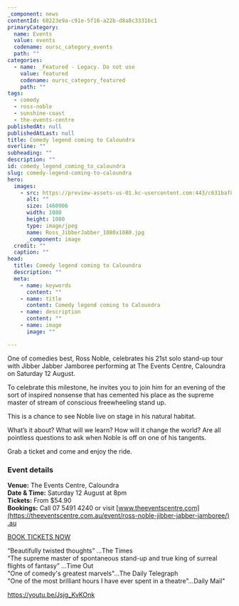 ```yaml
---
_component: news
contentId: 68223e9a-c91e-5f16-a22b-d8a8c3331bc1
primaryCategory:
  name: Events
  value: events
  codename: oursc_category_events
  path: ""
categories:
  - name: _Featured - Legacy. Do not use
    value: featured
    codename: oursc_category_featured
    path: ""
tags:
  - comedy
  - ross-noble
  - sunshine-coast
  - the-events-centre
publishedAt: null
publishedAtLast: null
title: Comedy legend coming to Caloundra
overline: ""
subheading: ""
description: ""
id: comedy_legend_coming_to_caloundra
slug: comedy-legend-coming-to-caloundra
hero:
  images:
    - src: https://preview-assets-us-01.kc-usercontent.com:443/c631baf8-1b46-001f-580c-d0001b68b4a8/bdeaedd4-ceaf-4f18-bd8d-748accafb68d/Ross_JibberJabber_1080x1080.jpg
      alt: ""
      size: 1460906
      width: 1080
      height: 1080
      type: image/jpeg
      name: Ross_JibberJabber_1080x1080.jpg
      _component: image
  credit: ""
  caption: ""
head:
  title: Comedy legend coming to Caloundra
  description: ""
  meta:
    - name: keywords
      content: ""
    - name: title
      content: Comedy legend coming to Caloundra
    - name: description
      content: ""
    - name: image
      image: ""

---
```

One of comedies best, Ross Noble, celebrates his 21st solo stand-up tour with Jibber Jabber Jamboree performing at The Events Centre, Caloundra on Saturday 12 August.

To celebrate this milestone, he invites you to join him for an evening of the sort of inspired nonsense that has cemented his place as the supreme master of stream of conscious freewheeling stand up.

This is a chance to see Noble live on stage in his natural habitat.

What’s it about? What will we learn? How will it change the world? Are all pointless questions to ask when Noble is off on one of his tangents.

Grab a ticket and come and enjoy the ride.

### Event details

**Venue:** The Events Centre, Caloundra\
**Date & Time:** Saturday 12 August at 8pm\
**Tickets:** From $54.90\
**Bookings:** Call 07 5491 4240 or visit [www.theeventscentre.com](https://theeventscentre.com.au/event/ross-noble-jibber-jabber-jamboree/) [.au](https://theeventscentre.com.au/event/you-am-i-perform-the-whos-tommy/)


[BOOK TICKETS NOW](https://theeventscentre.com.au/event/ross-noble-jibber-jabber-jamboree/)


“Beautifully twisted thoughts” …The Times\
“The supreme master of spontaneous stand-up and true king of surreal flights of fantasy” …Time Out\
"One of comedy's greatest marvels"…The Daily Telegraph\
"One of the most brilliant hours I have ever spent in a theatre"…Daily Mail"

<https://youtu.be/Jsjg_KvKOnk>
